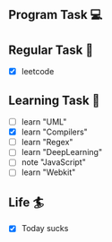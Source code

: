 

## Program Task  💻

## Regular Task  🤡
- [x] leetcode

## Learning Task 🎯
- [ ] learn "UML"
- [x] learn "Compilers"
- [ ] learn "Regex"
- [ ] learn "DeepLearning"
- [ ] note "JavaScript"
- [ ] learn "Webkit"

## Life 🏄
- [x] Today sucks